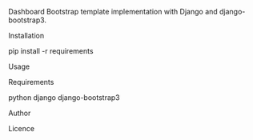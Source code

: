 Dashboard Bootstrap template implementation with Django and django-bootstrap3.

Installation

pip install -r requirements

Usage

Requirements

python
django
django-bootstrap3

Author

Licence
